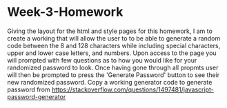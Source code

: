 # Week-3-Homework
Giving the layout for the html and style pages for this homework, I am to create a working that will allow the user to to be able to generate a random code between the 8 and 128 characters while including special characters, upper and lower case letters, and numbers. Upon access to the page you will prompted with few questions as to how you would like for your randomized password to look. Once having gone through all propmts user will then be prompted to press the 'Generate Password' button to see their new randomized password. Copy a working generator code to generate password from https://stackoverflow.com/questions/1497481/javascript-password-generator
